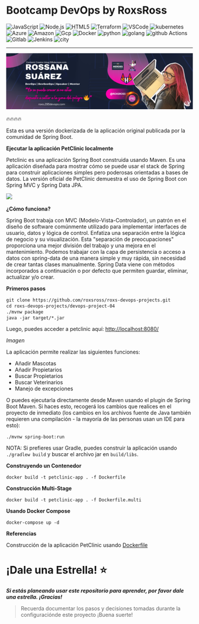 # Bootcamp DevOps by RoxsRoss
![JavaScript](https://img.shields.io/badge/-JavaScript-F7DF1E?style=for-the-badge&logo=JavaScript&logoColor=black)
![Node.js](https://img.shields.io/badge/-Node.js-339933?style=for-the-badge&logo=node.js&logoColor=white)
![HTML5](https://img.shields.io/badge/-HTML5-E34F26?style=for-the-badge&logo=html5&logoColor=white)
![Terraform](https://img.shields.io/badge/terraform-7B42BC?logo=terraform&logoColor=white&style=for-the-badge)
![VSCode](https://img.shields.io/badge/Visual_Studio_Code-0078D4?style=for-the-badge&logo=visual%20studio%20code&logoColor=white)
![kubernetes](https://img.shields.io/badge/kubernetes-326CE5?logo=kubernetes&logoColor=white&style=for-the-badge)
![Azure](https://img.shields.io/badge/azure-0078D4?logo=microsoft-azure&logoColor=white&style=for-the-badge)
![Amazon](https://img.shields.io/badge/Amazon_AWS-232F3E?style=for-the-badge&logo=amazon-aws&logoColor=white)
![Gcp](https://img.shields.io/badge/Google_Cloud-4285F4?style=for-the-badge&logo=google-cloud&logoColor=white)
![Docker](https://img.shields.io/badge/docker-2496ED?logo=docker&logoColor=white&style=for-the-badge)
![python](https://img.shields.io/badge/python-3776AB?logo=python&logoColor=white&style=for-the-badge)
![golang](https://img.shields.io/badge/Go-00ADD8?style=for-the-badge&logo=go&logoColor=white)
![github Actions](https://img.shields.io/badge/GitHub_Actions-2088FF?style=for-the-badge&logo=github-actions&logoColor=white)
![Gitlab](https://img.shields.io/badge/GitLab-330F63?style=for-the-badge&logo=gitlab&logoColor=white)
![Jenkins](	https://img.shields.io/badge/Jenkins-D24939?style=for-the-badge&logo=Jenkins&logoColor=white)
![city](https://img.shields.io/badge/TeamCity-000000?style=for-the-badge&logo=TeamCity&logoColor=white)

---
![](https://github.com/roxsross/roxsross/blob/main/images/roxsross-banner-1.png)

🔥🔥🔥🔥

Esta es una versión dockerizada de la aplicación original publicada por la comunidad de Spring Boot.

**Ejecutar la aplicación PetClinic localmente**

Petclinic es una aplicación Spring Boot construida usando Maven. Es una aplicación diseñada para mostrar cómo se puede usar el stack de Spring para construir aplicaciones simples pero poderosas orientadas a bases de datos. La versión oficial de PetClinic demuestra el uso de Spring Boot con Spring MVC y Spring Data JPA.

![](https://user-images.githubusercontent.com/313480/179161406-54a28200-d52e-411f-bfbe-463cf64b64b3.png)

**¿Cómo funciona?**

Spring Boot trabaja con MVC (Modelo-Vista-Controlador), un patrón en el diseño de software comúnmente utilizado para implementar interfaces de usuario, datos y lógica de control. Enfatiza una separación entre la lógica de negocio y su visualización. Esta "separación de preocupaciones" proporciona una mejor división del trabajo y una mejora en el mantenimiento. Podemos trabajar con la capa de persistencia o acceso a datos con spring-data de una manera simple y muy rápida, sin necesidad de crear tantas clases manualmente. Spring Data viene con métodos incorporados a continuación o por defecto que permiten guardar, eliminar, actualizar y/o crear.

**Primeros pasos**

```
git clone https://github.com/roxsross/roxs-devops-projects.git
cd roxs-devops-projects/devops-project-04
./mvnw package
java -jar target/*.jar
```

Luego, puedes acceder a petclinic aquí: [http://localhost:8080/](http://localhost:8080/)

*Imagen*

La aplicación permite realizar las siguientes funciones:

- Añadir Mascotas
- Añadir Propietarios
- Buscar Propietarios
- Buscar Veterinarios
- Manejo de excepciones

O puedes ejecutarla directamente desde Maven usando el plugin de Spring Boot Maven. Si haces esto, recogerá los cambios que realices en el proyecto de inmediato (los cambios en los archivos fuente de Java también requieren una compilación - la mayoría de las personas usan un IDE para esto):

```
./mvnw spring-boot:run
```


NOTA: Si prefieres usar Gradle, puedes construir la aplicación usando `./gradlew build` y buscar el archivo jar en `build/libs`.

**Construyendo un Contenedor**

```
docker build -t petclinic-app . -f Dockerfile
```

**Construcción Multi-Stage**

```
docker build -t petclinic-app . -f Dockerfile.multi
```

**Usando Docker Compose**

```
docker-compose up -d
```

**Referencias**

Construcción de la aplicación PetClinic usando [Dockerfile](https://github.com/dockersamples/spring-petclinic-docker/blob/main/readme.md#:~:text=Building%20PetClinic%20app%20using%20Dockerfile)

# ¡Dale una Estrella! ⭐

***Si estás planeando usar este repositorio para aprender, por favor dale una estrella. ¡Gracias!***


> Recuerda documentar los pasos y decisiones tomadas durante la configuraciónde este proyecto ¡Buena suerte!